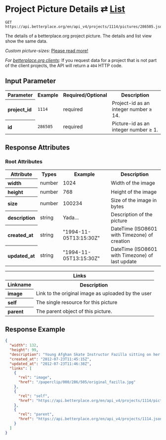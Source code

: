 
# Project Picture Details ⇄ [List](project_pictures_list.md)

```nginx
GET https://api.betterplace.org/en/api_v4/projects/1114/pictures/286505.json
```

The details of a betterplace.org project picture.
The details and list view show the same data.

*Custom picture-sizes:* [Please read more!](project_picture_list.md)

*For [betterplace.org clients](../README.md#client-api):*
If you request data for a project that is not part of the client
projects, the API will return a `404` HTTP code.


## Input Parameter

<table>
  <tr>
    <th>Parameter</th>
    <th>Example</th>
    <th>Required/Optional</th>
    <th>Description</th>
  </tr>
  <tr>
    <th align="left">project_id</th>
    <td><code>1114</code></td>
    <td>required</td>
    <td>Project-id as an integer number ≥ 14.</td>
  </tr>
  <tr>
    <th align="left">id</th>
    <td><code>286505</code></td>
    <td>required</td>
    <td>Picture-id as an integer number ≥ 1.</td>
  </tr>
</table>

## Response Attributes

### Root Attributes

  <table>
    <tr>
      <th>Attribute</th>
      <th>Types</th>
      <th>Example</th>
      <th>Description</th>
    </tr>
    <tr>
      <th align="left">width</th>
      <td>number</td>
      <td>1024</td>
      <td>Width of the image</td>
    </tr>
    <tr>
      <th align="left">height</th>
      <td>number</td>
      <td>768</td>
      <td>Height of the image</td>
    </tr>
    <tr>
      <th align="left">size</th>
      <td>number</td>
      <td>100234</td>
      <td>Size of the image in bytes</td>
    </tr>
    <tr>
      <th align="left">description</th>
      <td>string</td>
      <td>Yada…</td>
      <td>Description of the picture</td>
    </tr>
    <tr>
      <th align="left">created_at</th>
      <td>string</td>
      <td>"1994-11-05T13:15:30Z"</td>
      <td>DateTime (ISO8601 with Timezone) of creation</td>
    </tr>
    <tr>
      <th align="left">updated_at</th>
      <td>string</td>
      <td>"1994-11-05T13:15:30Z"</td>
      <td>DateTime (ISO8601 with Timezone) of last update</td>
    </tr>
  </table>
  <table>
    <tr>
      <th colspan="4">Links</th>
    </tr>
    <tr>
      <th>Linkname</th>
      <th colspan="3">Description</th>
    </tr>
    <tr>
      <th align="left">image</th>
      <td colspan="3">Link to the original image as uploaded by the user</td>
    </tr>
    <tr>
      <th align="left">self</th>
      <td colspan="3">The single resource for this picture</td>
    </tr>
    <tr>
      <th align="left">parent</th>
      <td colspan="3">The parent object of this picture.</td>
    </tr>
  </table>
</table>

## Response Example

```json
{
  "width": 132,
  "height": 99,
  "description": "Young Afghan Skate Instructor Fazilla sitting on her board at Mekroyan Fountain",
  "created_at": "2012-07-23T11:45:15Z",
  "updated_at": "2012-07-23T11:46:38Z",
  "links": [
    {
      "rel": "image",
      "href": "/paperclip/000/286/505/original_fazilla.jpg"
    },
    {
      "rel": "self",
      "href": "https://api.betterplace.org/en/api_v4/projects/1114/pictures/286505.json"
    },
    {
      "rel": "parent",
      "href": "https://api.betterplace.org/en/api_v4/projects/1114.json"
    }
  ]
}
```

